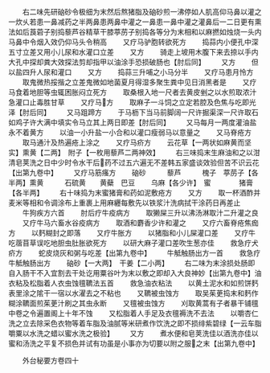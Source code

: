 <!-- { "loadSidebar": true } -->
　　右二味先研硇砂令极细为末然后熬猪脂及硇砂煎一沸停如人肌高仰马鼻以灌之一炊乆若患一鼻减药之半两鼻患两鼻中灌之一鼻患一鼻中灌之灌鼻后一二日更有熏法如后莨菪子别捣藜芦谷精草干膝葶苈子别捣各等分为末相和以麻撚如烛烧一头内马鼻中令烟入效仍仰马头令稍高
　　又疗马驴胞转欲死方
　　捣蒜内小便孔中深五寸立差又用小儿尿和水灌口立差
　　又方
　　骑走上坡用木腹下来去捺以手内大孔中探却粪大效探法剪却指甲以油涂手恐损破肠也【肘后同】
　　又方
　　但以盐四升人尿和灌口
　　又方
　　捣蒜三升哺之小马分半
　　又疗马患月怜方
　　取鬼微热挼揩之立差鬼微如地菌夏月得湿多聚生粪中见日消黑者是
　　又疗马食着地胆等虫辄困胀闷立死方
　　取桑根入地一尺者去黄皮剉之以水煎取浓汁急灌口止毒胜甘草
　　又疗马方
　　取麻子一斗饲之立定若腔及色焦与吃即光泽【肘后同】
　　又马跙蹄方
　　于马枥下当马前脚阔一尺许掘渠深一尺许取石如鸡子许大满中填实令马立其上两日即差【肘后同】
　　又马每月一两度灌油盐永不着黄方
　　以油一小升盐一小合和以灌口瘦弱马以意量之
　　又马脊疮方
　　取马通汁及热遍疮上涂之
　　又疗马疥方
　　云花草【一两状如麻黄而坚实】熏黄【二两】　附子【一枚用藜芦二两神效】
　　右三味捣末生麻油和之以泔清皂荚洗之日中少时令水干后药不过五六遍无不差韩五家盛谈效验但苦不识云花【出第九卷中】
　　又疗马筋瘙方
　　硇砂　　　藜芦　　　槐子　葶苈子【各半两】熏黄　　　石硫黄　　黄蘗　巴豆
　　乌麻【各少许】　蜜　　　　猪膏【各半两】
　　右十味捣为末蜜猪膏和药如泥敷疮方
　　又方
　　取一杯酒酢并麦米等相和令调涂布上重裹上用麻纒每敷先以铁浆汁洗病拭干涂药日再差止
　　牛狗疾方六首
　　肘后疗牛疫病方
　　取獭屎三升以沸汤淋取汁二升灌之良
　　又疗牛马六畜水谷疫病方
　　取酒和麝香少许和灌之
　　又疗六畜脊疮焦痂方
　　以麫糊封之即落
　　又疗牛胀方
　　以猪脂和小儿屎灌口差
　　又疗牛吃蓿苜草误吃地胆虫肚胀欲死方
　　以研大麻子灌口差吹生葱亦佳
　　救急疗犬疥方
　　蛇皮烧灰和粥与吃差【出第九卷中】
　　牛觝触肠出方一首
　　救急疗牛觝触肠出方
　　硇砂【一大两】　干姜【二小两】
　　右二味为末涂损处肠即自入肠干不入宜割去干处讫用粟谷叶为末以敷之即却入大良神妙【出第九卷中】油衣粘及松脂着人衣虫蚀氊韀法五首
　　救急油衣粘法
　　以黄土泥水和如煎饼麫表里涂之隂干一宿以水濯去之不粘也
　　又韀被虫蚀方
　　取吴茱茰捣末和麫作糊涂韀面煎茱茰汁刷之其虫永断
　　又氊被虫蚀方
　　刈取黄蒿有子者暴干铺氊中卷之令遍置阁上十年不蚀
　　又松脂着人手足及衣氊褥洗不去法
　　以嚼杏仁洗之立去除采色衣物等着车脂及油腻等米研煮作饮洗之即不损绯紫碧绿【一云车脂嚼粟以水洗之蜡以蜜水洗之极验】
　　又方
　　煮水便和皂荚洗佳以酒洗亦佳以蜜和汤洗之平复不损色并试有功虽是小事亦为切要以附之服之末【出第九卷中】











　　外台秘要方卷四十
